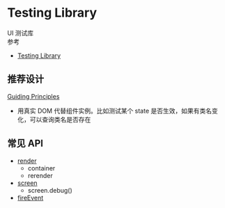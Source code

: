 # Testing Library

UI 测试库  
参考

- [Testing Library](https://testing-library.com/docs/)

## 推荐设计

[Guiding Principles](https://testing-library.com/docs/guiding-principles)

- 用真实 DOM 代替组件实例。比如测试某个 state 是否生效，如果有类名变化，可以查询类名是否存在

## 常见 API

- [render](https://testing-library.com/docs/react-testing-library/api#render)
  - container
  - rerender
- [screen](https://testing-library.com/docs/queries/about#debugging)
  - screen.debug()
- [fireEvent](https://testing-library.com/docs/dom-testing-library/api-events)
